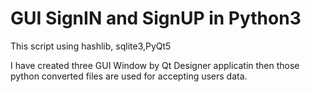 # GUI SignIN and SignUP in Python3


This script using hashlib, sqlite3,PyQt5

I have created three GUI Window by Qt Designer applicatin then those python converted files are used for accepting users data.
